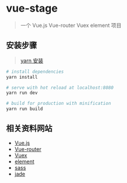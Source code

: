 # vue-stage

> 一个 Vue.js Vue-router Vuex element 项目


## 安装步骤

> [yarn 安装](https://yarnpkg.com/en/docs/install)
``` bash
# install dependencies
yarn install

# serve with hot reload at localhost:8080
yarn run dev

# build for production with minification
yarn run build
```

## 相关资料网站
+ [Vue.js](https://cn.vuejs.org/)
+ [Vue-router](http://router.vuejs.org/zh-cn/)
+ [Vuex](http://vuex.vuejs.org/zh-cn/)
+ [element](http://element.eleme.io/#/zh-CN)
+ [sass](http://sass.bootcss.com/docs/sass-reference/)
+ [jade](https://segmentfault.com/a/1190000000357534)
